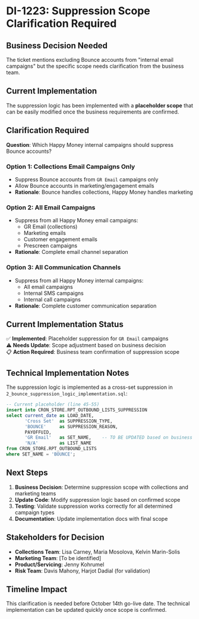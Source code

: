 # DI-1223: Suppression Scope Clarification Required

## Business Decision Needed

The ticket mentions excluding Bounce accounts from "internal email campaigns" but the specific scope needs clarification from the business team.

## Current Implementation

The suppression logic has been implemented with a **placeholder scope** that can be easily modified once the business requirements are confirmed.

## Clarification Required

**Question**: Which Happy Money internal campaigns should suppress Bounce accounts?

### Option 1: Collections Email Campaigns Only
- Suppress Bounce accounts from `GR Email` campaigns only
- Allow Bounce accounts in marketing/engagement emails
- **Rationale**: Bounce handles collections, Happy Money handles marketing

### Option 2: All Email Campaigns 
- Suppress from all Happy Money email campaigns:
  - GR Email (collections)
  - Marketing emails
  - Customer engagement emails  
  - Prescreen campaigns
- **Rationale**: Complete email channel separation

### Option 3: All Communication Channels
- Suppress from all Happy Money internal campaigns:
  - All email campaigns
  - Internal SMS campaigns
  - Internal call campaigns
- **Rationale**: Complete customer communication separation

## Current Implementation Status

✅ **Implemented**: Placeholder suppression for `GR Email` campaigns  
⚠️ **Needs Update**: Scope adjustment based on business decision  
📋 **Action Required**: Business team confirmation of suppression scope  

## Technical Implementation Notes

The suppression logic is implemented as a cross-set suppression in `2_bounce_suppression_logic_implementation.sql`:

```sql
-- Current placeholder (line 45-55)
insert into CRON_STORE.RPT_OUTBOUND_LISTS_SUPPRESSION
select current_date as LOAD_DATE,
       'Cross Set'  as SUPPRESSION_TYPE,
       'BOUNCE'     as SUPPRESSION_REASON,
       PAYOFFUID,
       'GR Email'   as SET_NAME,    -- TO BE UPDATED based on business decision
       'N/A'        as LIST_NAME
from CRON_STORE.RPT_OUTBOUND_LISTS
where SET_NAME = 'BOUNCE';
```

## Next Steps

1. **Business Decision**: Determine suppression scope with collections and marketing teams
2. **Update Code**: Modify suppression logic based on confirmed scope  
3. **Testing**: Validate suppression works correctly for all determined campaign types
4. **Documentation**: Update implementation docs with final scope

## Stakeholders for Decision

- **Collections Team**: Lisa Carney, Maria Mosolova, Kelvin Marin-Solis
- **Marketing Team**: [To be identified]
- **Product/Servicing**: Jenny Kohrumel
- **Risk Team**: Davis Mahony, Harjot Dadial (for validation)

## Timeline Impact

This clarification is needed before October 14th go-live date. The technical implementation can be updated quickly once scope is confirmed.